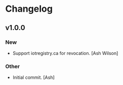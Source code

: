 # Changelog


## v1.0.0

### New

* Support iotregistry.ca for revocation. [Ash Wilson]

### Other

* Initial commit. [Ash]


